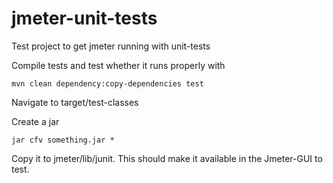 # jmeter-unit-tests
Test project to get jmeter running with unit-tests

Compile tests and test whether it runs properly with

`mvn clean dependency:copy-dependencies test`

Navigate to target/test-classes

Create a jar

`jar cfv something.jar *`

Copy it to jmeter/lib/junit. This should make it available in the Jmeter-GUI to test.



